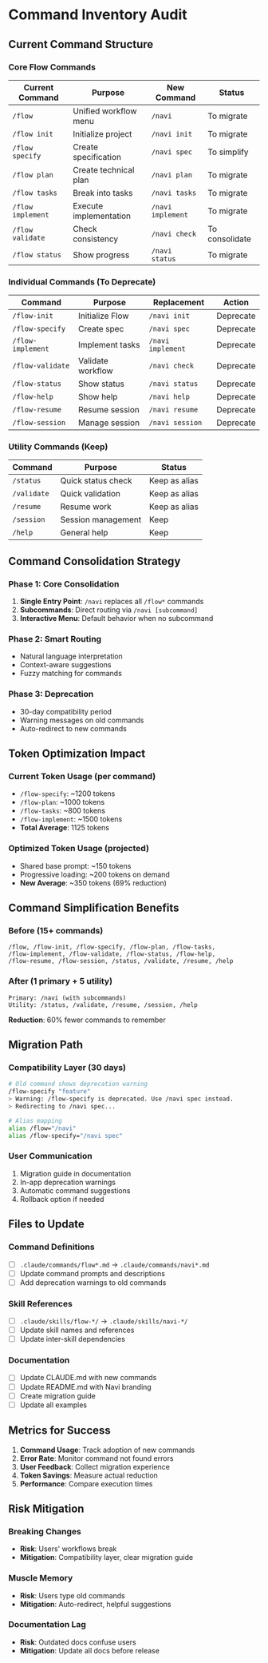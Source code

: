 # Command Inventory Audit

## Current Command Structure

### Core Flow Commands
| Current Command | Purpose | New Command | Status |
|----------------|---------|-------------|--------|
| `/flow` | Unified workflow menu | `/navi` | To migrate |
| `/flow init` | Initialize project | `/navi init` | To migrate |
| `/flow specify` | Create specification | `/navi spec` | To simplify |
| `/flow plan` | Create technical plan | `/navi plan` | To migrate |
| `/flow tasks` | Break into tasks | `/navi tasks` | To migrate |
| `/flow implement` | Execute implementation | `/navi implement` | To migrate |
| `/flow validate` | Check consistency | `/navi check` | To consolidate |
| `/flow status` | Show progress | `/navi status` | To migrate |

### Individual Commands (To Deprecate)
| Command | Purpose | Replacement | Action |
|---------|---------|-------------|--------|
| `/flow-init` | Initialize Flow | `/navi init` | Deprecate |
| `/flow-specify` | Create spec | `/navi spec` | Deprecate |
| `/flow-implement` | Implement tasks | `/navi implement` | Deprecate |
| `/flow-validate` | Validate workflow | `/navi check` | Deprecate |
| `/flow-status` | Show status | `/navi status` | Deprecate |
| `/flow-help` | Show help | `/navi help` | Deprecate |
| `/flow-resume` | Resume session | `/navi resume` | Deprecate |
| `/flow-session` | Manage session | `/navi session` | Deprecate |

### Utility Commands (Keep)
| Command | Purpose | Status |
|---------|---------|--------|
| `/status` | Quick status check | Keep as alias |
| `/validate` | Quick validation | Keep as alias |
| `/resume` | Resume work | Keep as alias |
| `/session` | Session management | Keep |
| `/help` | General help | Keep |

## Command Consolidation Strategy

### Phase 1: Core Consolidation
1. **Single Entry Point**: `/navi` replaces all `/flow*` commands
2. **Subcommands**: Direct routing via `/navi [subcommand]`
3. **Interactive Menu**: Default behavior when no subcommand

### Phase 2: Smart Routing
- Natural language interpretation
- Context-aware suggestions
- Fuzzy matching for commands

### Phase 3: Deprecation
- 30-day compatibility period
- Warning messages on old commands
- Auto-redirect to new commands

## Token Optimization Impact

### Current Token Usage (per command)
- `/flow-specify`: ~1200 tokens
- `/flow-plan`: ~1000 tokens
- `/flow-tasks`: ~800 tokens
- `/flow-implement`: ~1500 tokens
- **Total Average**: 1125 tokens

### Optimized Token Usage (projected)
- Shared base prompt: ~150 tokens
- Progressive loading: ~200 tokens on demand
- **New Average**: ~350 tokens (69% reduction)

## Command Simplification Benefits

### Before (15+ commands)
```
/flow, /flow-init, /flow-specify, /flow-plan, /flow-tasks,
/flow-implement, /flow-validate, /flow-status, /flow-help,
/flow-resume, /flow-session, /status, /validate, /resume, /help
```

### After (1 primary + 5 utility)
```
Primary: /navi (with subcommands)
Utility: /status, /validate, /resume, /session, /help
```

**Reduction**: 60% fewer commands to remember

## Migration Path

### Compatibility Layer (30 days)
```bash
# Old command shows deprecation warning
/flow-specify "feature"
> Warning: /flow-specify is deprecated. Use /navi spec instead.
> Redirecting to /navi spec...

# Alias mapping
alias /flow="/navi"
alias /flow-specify="/navi spec"
```

### User Communication
1. Migration guide in documentation
2. In-app deprecation warnings
3. Automatic command suggestions
4. Rollback option if needed

## Files to Update

### Command Definitions
- [ ] `.claude/commands/flow*.md` → `.claude/commands/navi*.md`
- [ ] Update command prompts and descriptions
- [ ] Add deprecation warnings to old commands

### Skill References
- [ ] `.claude/skills/flow-*/` → `.claude/skills/navi-*/`
- [ ] Update skill names and references
- [ ] Update inter-skill dependencies

### Documentation
- [ ] Update CLAUDE.md with new commands
- [ ] Update README.md with Navi branding
- [ ] Create migration guide
- [ ] Update all examples

## Metrics for Success

1. **Command Usage**: Track adoption of new commands
2. **Error Rate**: Monitor command not found errors
3. **User Feedback**: Collect migration experience
4. **Token Savings**: Measure actual reduction
5. **Performance**: Compare execution times

## Risk Mitigation

### Breaking Changes
- **Risk**: Users' workflows break
- **Mitigation**: Compatibility layer, clear migration guide

### Muscle Memory
- **Risk**: Users type old commands
- **Mitigation**: Auto-redirect, helpful suggestions

### Documentation Lag
- **Risk**: Outdated docs confuse users
- **Mitigation**: Update all docs before release